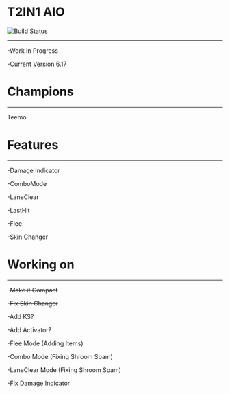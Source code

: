 # T2IN1 AIO

![Build Status](https://camo.githubusercontent.com/cfcaf3a99103d61f387761e5fc445d9ba0203b01/68747470733a2f2f7472617669732d63692e6f72672f6477796c2f657374612e7376673f6272616e63683d6d6173746572?branch=master)
___
-Work in Progress

-Current Version 6.17

# Champions
___

Teemo

# Features
___

-Damage Indicator

-ComboMode

-LaneClear

-LastHit

-Flee

-Skin Changer

# Working on
___

-~~Make it Compact~~

-~~Fix Skin Changer~~

-Add KS?

-Add Activator?

-Flee Mode (Adding Items)

-Combo Mode (Fixing Shroom Spam)

-LaneClear Mode (Fixing Shroom Spam)

-Fix Damage Indicator
